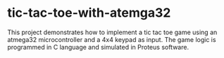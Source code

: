 # tic-tac-toe-with-atemga32
This project demonstrates how to implement a tic tac toe game using an atmega32 microcontroller and a 4x4 keypad as input. The game logic is programmed in C language and simulated in Proteus software.
